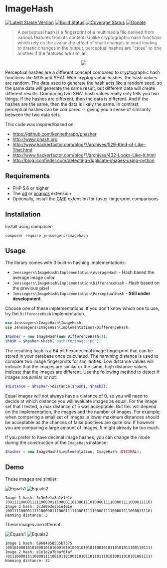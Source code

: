 ImageHash
=========

[![Latest Stable Version](http://img.shields.io/github/release/jenssegers/imagehash.svg)](https://packagist.org/packages/jenssegers/imagehash) [![Build Status](http://img.shields.io/travis/jenssegers/imagehash.svg)](https://travis-ci.org/jenssegers/imagehash) [![Coverage Status](http://img.shields.io/coveralls/jenssegers/imagehash.svg)](https://coveralls.io/r/jenssegers/imagehash) [![Donate](https://img.shields.io/badge/donate-paypal-blue.svg)](https://www.paypal.me/jenssegers)

> A perceptual hash is a fingerprint of a multimedia file derived from various features from its content. Unlike cryptographic hash functions which rely on the avalanche effect of small changes in input leading to drastic changes in the output, perceptual hashes are "close" to one another if the features are similar.

<p align="center"><img src="https://jenssegers.com/uploads/images/fingerprint.png"></p>

Perceptual hashes are a different concept compared to cryptographic hash functions like MD5 and SHA1. With cryptographic hashes, the hash values are random. The data used to generate the hash acts like a random seed, so the same data will generate the same result, but different data will create different results. Comparing two SHA1 hash values really only tells you two things. If the hashes are different, then the data is different. And if the hashes are the same, then the data is likely the same. In contrast, perceptual hashes can be compared -- giving you a sense of similarity between the two data sets.

This code was inspired/based on:
 - https://github.com/kennethrapp/phasher
 - http://www.phash.org
 - http://www.hackerfactor.com/blog/?/archives/529-Kind-of-Like-That.html
 - http://www.hackerfactor.com/blog/?/archives/432-Looks-Like-It.html
 - http://blog.iconfinder.com/detecting-duplicate-images-using-python

Requirements
------------

 - PHP 5.6 or higher
 - The [gd](http://php.net/manual/en/book.image.php) or [imagick](http://php.net/manual/en/book.imagick.php) extension
 - Optionally, install the [GMP](http://php.net/manual/en/book.gmp.php) extension for faster fingerprint comparisons

Installation
------------

Install using composer:

	composer require jenssegers/imagehash

Usage
-----

The library comes with 3 built-in hashing implementations:

 - `Jenssegers\ImageHash\Implementation\AverageHash` - Hash based the average image color
 - `Jenssegers\ImageHash\Implementation\DifferenceHash` - Hash based on the previous pixel
 - `Jenssegers\ImageHash\Implementation\PerceptualHash` - **Still under development**

Choose one of these implementations. If you don't know which one to use, try the `DifferenceHash` implementation.

```php
use Jenssegers\ImageHash\ImageHash;
use Jenssegers\ImageHash\Implementations\DifferenceHash;

$hasher = new ImageHash(new DifferenceHash());
$hash = $hasher->hash('path/to/image.jpg');
```

The resulting hash is a 64 bit hexadecimal image fingerprint that can be stored in your database once calculated. The hamming distance is used to compare two image fingerprints for similarities. Low distance values will indicate that the images are similar or the same, high distance values indicate that the images are different. Use the following method to detect if images are similar or not:

```php
$distance = $hasher->distance($hash1, $hash2);
```

Equal images will not always have a distance of 0, so you will need to decide at which distance you will evaluate images as equal. For the image set that I tested, a max distance of 5 was acceptable. But this will depend on the implementation, the images and the number of images. For example; when comparing a small set of images, a lower maximum distances should be acceptable as the chances of false positives are quite low. If however you are comparing a large amount of images, 5 might already be too much.

If you prefer to have decimal image hashes, you can change the mode during the construction of the `ImageHash` instance:

```php
$hasher = new ImageHash($implementation, ImageHash::DECIMAL);
```

Demo
----

These images are similar:

![Equals1](https://raw.githubusercontent.com/jenssegers/imagehash/master/tests/images/forest/forest-high.jpg)
![Equals2](https://raw.githubusercontent.com/jenssegers/imagehash/master/tests/images/forest/forest-copyright.jpg)

	Image 1 hash: 3c3e0e1a3a1e1e1e (0011110000111110000011100001101000111010000111100001111000011110)
	Image 2 hash: 3c3e0e3e3e1e1e1e (0011110000111110000011100011111000111110000111100001111000011110)
	Hamming distance: 3

These images are different:

![Equals1](https://raw.githubusercontent.com/jenssegers/imagehash/master/tests/images/office/tumblr_ndyfnr7lk21tubinno1_1280.jpg)
![Equals2](https://raw.githubusercontent.com/jenssegers/imagehash/master/tests/images/office/tumblr_ndyfq386o41tubinno1_1280.jpg)

	Image 1 hash: 69684858535b7575 (0010100010101000101010001010100010101011001010110101011100110111)
	Image 2 hash: e1e1e2a7bbaf6faf (0111000011110000111100101101001101011011011101010011010101001111)
	Hamming distance: 32
